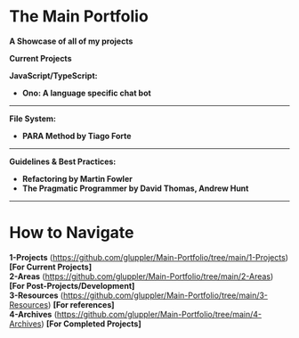 # The Main Portfolio
**A Showcase of all of my projects**

**Current Projects**

**JavaScript/TypeScript:**

- **Ono: A language specific chat bot**

---

**File System:**

- **PARA Method by Tiago Forte**

---

**Guidelines & Best Practices:**

 - **Refactoring by Martin Fowler**
 - **The Pragmatic Programmer by David Thomas, Andrew Hunt**

---

# **How to Navigate**

**1-Projects** (https://github.com/gluppler/Main-Portfolio/tree/main/1-Projects) **[For Current Projects]** <br>
**2-Areas** (https://github.com/gluppler/Main-Portfolio/tree/main/2-Areas) **[For Post-Projects/Development]** <br>
**3-Resources** (https://github.com/gluppler/Main-Portfolio/tree/main/3-Resources) **[For references]** <br>
**4-Archives** (https://github.com/gluppler/Main-Portfolio/tree/main/4-Archives) **[For Completed Projects]** <br>




